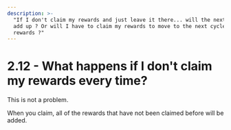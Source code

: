 ```yaml
---
description: >-
  "If I don't claim my rewards and just leave it there... will the next rewards
  add up ? Or will I have to claim my rewards to move to the next cycle of
  rewards ?"
---
```


# 2.12 - What happens if I don't claim my rewards every time?

This is not a problem.&#x20;

When you claim, all of the rewards that have not been claimed before will be added.&#x20;
